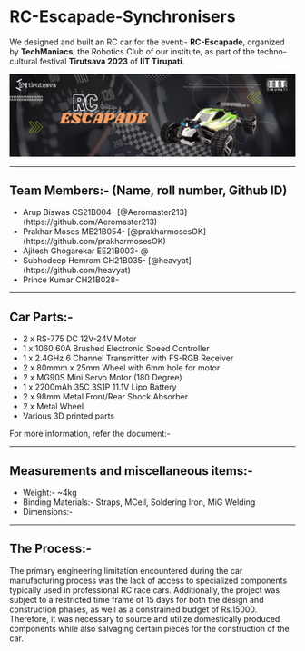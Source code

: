 # RC-Escapade-Synchronisers

We designed and built an RC car for the event:- **RC-Escapade**, organized by **TechManiacs**, the Robotics Club of our institute, as part of the techno-cultural festival **Tirutsava 2023** of **IIT Tirupati**.

![image1](https://github.com/Aeromaster213/RC-Escapade-Synchronisers/blob/main/256273274-a1280193-24c4-41c1-8b4a-302a4ba07db5.png)
<hr>
<h2>Team Members:- (Name, roll number, Github ID)</h2>
<ul>
<li> Arup Biswas CS21B004- [@Aeromaster213](https://github.com/Aeromaster213)</li>
<li>Prakhar Moses ME21B054- [@prakharmosesOK](https://github.com/prakharmosesOK)</li>
<li>Ajitesh Ghogarekar EE21B003- @</li>
<li>Subhodeep Hemrom CH21B035- [@heavyat](https://github.com/heavyat)</li>
<li>Prince Kumar CH21B028-</li>
</ul>
<hr>
<h2>Car Parts:-</h2>
<ul>
<li>2 x RS-775 DC 12V-24V Motor</li>
<li>1 x 1060 60A Brushed Electronic Speed Controller</li>
<li>1 x 2.4GHz 6 Channel Transmitter with FS-RGB Receiver</li>
<li>2 x 80mmm x 25mm Wheel with 6mm hole for motor</li>
<li>2 x MG90S Mini Servo Motor (180 Degree)</li>
<li>1 x 2200mAh 35C 3S1P 11.1V Lipo Battery</li>
<li>2 x 98mm Metal Front/Rear Shock Absorber</li>
<li>2 x Metal Wheel</li>
<li>Various 3D printed parts</li>
</ul>
For more information, refer the document:- 
<hr>
<h2>Measurements and miscellaneous items:-</h2>
<ul>
<li>Weight:- ~4kg</li>
<li>Binding Materials:- Straps, MCeil, Soldering Iron, MiG Welding</li>
<li>Dimensions:-</li>
</ul>
<hr>
<h2>The Process:-</h2>
The primary engineering limitation encountered during the car manufacturing process was the lack of access to specialized components typically used in professional RC race cars. Additionally, the project was subject to a restricted time frame of 15 days for both the design and construction phases, as well as a constrained budget of Rs.15000. Therefore, it was necessary to source and utilize domestically produced components while also salvaging certain pieces for the construction of the car.

